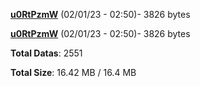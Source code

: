 [**u0RtPzmW**](/data/u0RtPzmW.txt) (02/01/23 - 02:50)- 3826 bytes

[**u0RtPzmW**](/data/u0RtPzmW.txt) (02/01/23 - 02:50)- 3826 bytes

**Total Datas**: 2551

**Total Size**: 16.42 MB / 16.4 MB